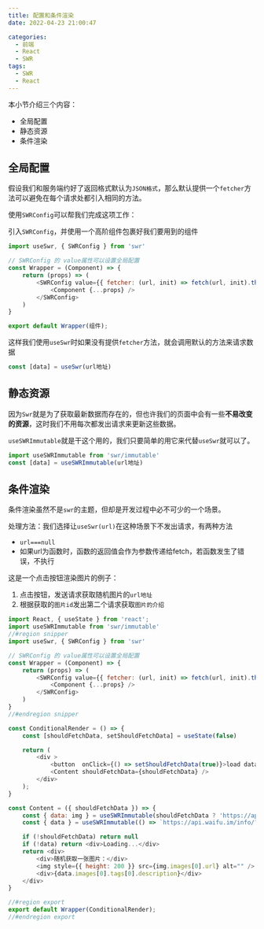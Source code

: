 ```yaml
---
title: 配置和条件渲染
date: 2022-04-23 21:00:47

categories:
  - 前端
  - React
  - SWR
tags:
  - SWR
  - React
---
```




本小节介绍三个内容：
- 全局配置
- 静态资源
- 条件渲染

## 全局配置

假设我们和服务端约好了返回格式默认为`JSON格式`，那么默认提供一个`fetcher`方法可以避免在每个请求处都引入相同的方法。

使用`SWRConfig`可以帮我们完成这项工作：

引入`SWRConfig`，并使用一个高阶组件包裹好我们要用到的组件

```javascript
import useSwr, { SWRConfig } from 'swr'

// SWRConfig 的 value属性可以设置全局配置
const Wrapper = (Component) => {
    return (props) => (
        <SWRConfig value={{ fetcher: (url, init) => fetch(url, init).then(res => res.json()) }}>
            <Component {...props} />
        </SWRConfig>
    )
}

```
```js
export default Wrapper(组件);
```

这样我们使用`useSwr`时如果没有提供`fetcher`方法，就会调用默认的方法来请求数据
```js
const [data] = useSwr(url地址)
```

## 静态资源

因为`Swr`就是为了获取最新数据而存在的，但也许我们的页面中会有一些**不易改变的资源**，这时我们不用每次都发出请求来更新这些数据。

`useSWRImmutable`就是干这个用的，我们只要简单的用它来代替`useSwr`就可以了。
```js
import useSWRImmutable from 'swr/immutable'
const [data] = useSWRImmutable(url地址)
```

## 条件渲染

条件渲染虽然不是`swr`的主题，但却是开发过程中必不可少的一个场景。

处理方法：我们选择让`useSwr(url)`在这种场景下不发出请求，有两种方法
- `url===null`
- 如果url为函数时，函数的返回值会作为参数传递给fetch，若函数发生了错误，不执行

这是一个点击按钮渲染图片的例子：
1.  点击按钮，发送请求获取随机图片的`url地址`
2.  根据获取的`图片id`发出第二个请求获取`图片的介绍`

```javascript
import React, { useState } from 'react';
import useSWRImmutable from 'swr/immutable'
//#region snipper
import useSwr, { SWRConfig } from 'swr'

// SWRConfig 的 value属性可以设置全局配置
const Wrapper = (Component) => {
    return (props) => (
        <SWRConfig value={{ fetcher: (url, init) => fetch(url, init).then(res => res.json()) }}>
            <Component {...props} />
        </SWRConfig>
    )
}
//#endregion snipper

const ConditionalRender = () => {
    const [shouldFetchData, setShouldFetchData] = useState(false)

    return (
        <div >
            <button  onClick={() => setShouldFetchData(true)}>load data</button>
            <Content shouldFetchData={shouldFetchData} />
        </div>
    );
}

const Content = ({ shouldFetchData }) => {
    const { data: img } = useSWRImmutable(shouldFetchData ? 'https://api.waifu.im/random' : null)   // null不执行 
    const { data } = useSWRImmutable(() => `https://api.waifu.im/info/?images=${img.images[0].file}`)  // 函数抛出错误，不执行

    if (!shouldFetchData) return null
    if (!data) return <div>Loading...</div>
    return <div>
        <div>随机获取一张图片：</div>
        <img style={{ height: 200 }} src={img.images[0].url} alt="" />
        <div>{data.images[0].tags[0].description}</div>
    </div>
}

//#region export
export default Wrapper(ConditionalRender);
//#endregion export
```
